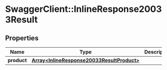 # SwaggerClient::InlineResponse20033Result

## Properties
Name | Type | Description | Notes
------------ | ------------- | ------------- | -------------
**product** | [**Array&lt;InlineResponse20033ResultProduct&gt;**](InlineResponse20033ResultProduct.md) |  | [optional] 


